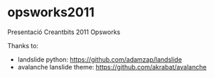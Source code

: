 opsworks2011
============

Presentació Creantbits 2011 Opsworks

Thanks to: 

* landslide python: https://github.com/adamzap/landslide
* avalanche lanslide theme:  https://github.com/akrabat/avalanche
